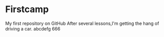 # Firstcamp
My first repository on GitHub
After several lessons,I'm getting the hang of driving a car.
abcdefg
666
